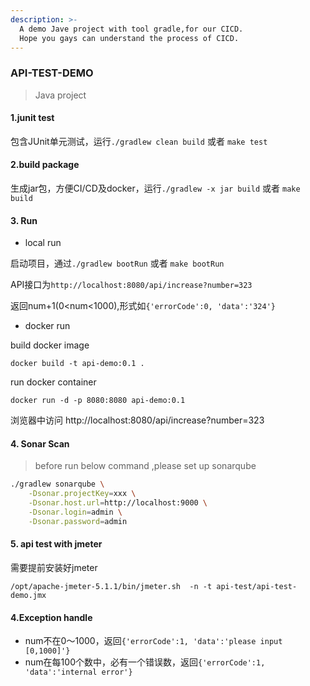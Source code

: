 ```yaml
---
description: >-
  A demo Jave project with tool gradle,for our CICD.
  Hope you gays can understand the process of CICD.
---
```



### API-TEST-DEMO
>Java project



#### 1.junit test
包含JUnit单元测试，运行`./gradlew clean build` 或者 `make test`

#### 2.build package
生成jar包，方便CI/CD及docker，运行`./gradlew -x jar build` 或者 `make build`

#### 3. Run

- local run
 
启动项目，通过`./gradlew bootRun` 或者 `make bootRun`

API接口为`http://localhost:8080/api/increase?number=323`

返回num+1(0<num<1000),形式如`{'errorCode':0, 'data':'324'}`

- docker run

build docker image

`docker build -t api-demo:0.1 .`

run docker container

`docker run -d -p 8080:8080 api-demo:0.1 `

浏览器中访问 http://localhost:8080/api/increase?number=323


#### 4. Sonar Scan
>before run below command ,please set up sonarqube

```bash
./gradlew sonarqube \
    -Dsonar.projectKey=xxx \
    -Dsonar.host.url=http://localhost:9000 \
    -Dsonar.login=admin \
    -Dsonar.password=admin
```

#### 5. api test with jmeter

需要提前安装好jmeter

`/opt/apache-jmeter-5.1.1/bin/jmeter.sh  -n -t api-test/api-test-demo.jmx`


#### 4.Exception handle
- num不在0～1000，返回`{'errorCode':1, 'data':'please input [0,1000]'}`
- num在每100个数中，必有一个错误数，返回`{'errorCode':1, 'data':'internal error'}`